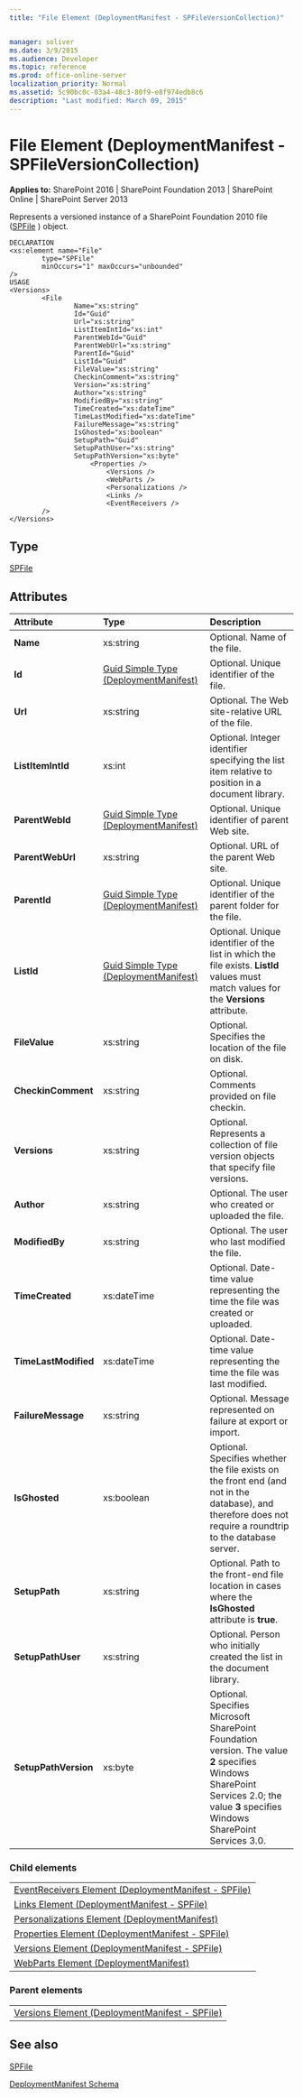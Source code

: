 ```yaml
---
title: "File Element (DeploymentManifest - SPFileVersionCollection)"


manager: soliver
ms.date: 3/9/2015
ms.audience: Developer
ms.topic: reference
ms.prod: office-online-server
localization_priority: Normal
ms.assetid: 5c90bc0c-03a4-48c3-80f9-e8f974edb8c6
description: "Last modified: March 09, 2015"
---
```


# File Element (DeploymentManifest - SPFileVersionCollection)

 
  
 **Applies to:** SharePoint 2016 | SharePoint Foundation 2013 | SharePoint Online | SharePoint Server 2013 
  
Represents a versioned instance of a SharePoint Foundation 2010 file ([SPFile](https://msdn.microsoft.com/library/Microsoft.SharePoint.SPFile.aspx) ) object. 
  
```
DECLARATION
<xs:element name="File" 
        type="SPFile" 
        minOccurs="1" maxOccurs="unbounded" 
/>
USAGE
<Versions>
        <File
                Name="xs:string"
                Id="Guid"
                Url="xs:string"
                ListItemIntId="xs:int"
                ParentWebId="Guid"
                ParentWebUrl="xs:string"
                ParentId="Guid"
                ListId="Guid"
                FileValue="xs:string"
                CheckinComment="xs:string"
                Version="xs:string"
                Author="xs:string"
                ModifiedBy="xs:string"
                TimeCreated="xs:dateTime"
                TimeLastModified="xs:dateTime"
                FailureMessage="xs:string"
                IsGhosted="xs:boolean"
                SetupPath="Guid"
                SetupPathUser="xs:string"
                SetupPathVersion="xs:byte"
                    <Properties />
                        <Versions />
                        <WebParts />
                        <Personalizations />
                        <Links />
                        <EventReceivers />
        />
</Versions>
```

## Type

[SPFile](https://msdn.microsoft.com/library/Microsoft.SharePoint.SPFile.aspx)
  
## Attributes

|**Attribute**|**Type**|**Description**|
|:-----|:-----|:-----|
|**Name** <br/> |xs:string  <br/> |Optional. Name of the file.  <br/> |
|**Id** <br/> |[Guid Simple Type (DeploymentManifest)](guid-simple-type-deploymentmanifest.md) <br/> |Optional. Unique identifier of the file.  <br/> |
|**Url** <br/> |xs:string  <br/> |Optional. The Web site-relative URL of the file.  <br/> |
|**ListItemIntId** <br/> |xs:int  <br/> |Optional. Integer identifier specifying the list item relative to position in a document library.  <br/> |
|**ParentWebId** <br/> |[Guid Simple Type (DeploymentManifest)](guid-simple-type-deploymentmanifest.md) <br/> |Optional. Unique identifier of parent Web site.  <br/> |
|**ParentWebUrl** <br/> |xs:string  <br/> |Optional. URL of the parent Web site.  <br/> |
|**ParentId** <br/> |[Guid Simple Type (DeploymentManifest)](guid-simple-type-deploymentmanifest.md) <br/> |Optional. Unique identifier of the parent folder for the file.  <br/> |
|**ListId** <br/> |[Guid Simple Type (DeploymentManifest)](guid-simple-type-deploymentmanifest.md) <br/> |Optional. Unique identifier of the list in which the file exists. **ListId** values must match values for the **Versions** attribute.  <br/> |
|**FileValue** <br/> |xs:string  <br/> |Optional. Specifies the location of the file on disk.  <br/> |
|**CheckinComment** <br/> |xs:string  <br/> |Optional. Comments provided on file checkin.  <br/> |
|**Versions** <br/> |xs:string  <br/> |Optional. Represents a collection of file version objects that specify file versions.  <br/> |
|**Author** <br/> |xs:string  <br/> |Optional. The user who created or uploaded the file.  <br/> |
|**ModifiedBy** <br/> |xs:string  <br/> |Optional. The user who last modified the file.  <br/> |
|**TimeCreated** <br/> |xs:dateTime  <br/> |Optional. Date-time value representing the time the file was created or uploaded.  <br/> |
|**TimeLastModified** <br/> |xs:dateTime  <br/> |Optional. Date-time value representing the time the file was last modified.  <br/> |
|**FailureMessage** <br/> |xs:string  <br/> |Optional. Message represented on failure at export or import.  <br/> |
|**IsGhosted** <br/> |xs:boolean  <br/> |Optional. Specifies whether the file exists on the front end (and not in the database), and therefore does not require a roundtrip to the database server.  <br/> |
|**SetupPath** <br/> |xs:string  <br/> |Optional. Path to the front-end file location in cases where the **IsGhosted** attribute is **true**.  <br/> |
|**SetupPathUser** <br/> |xs:string  <br/> |Optional. Person who initially created the list in the document library.  <br/> |
|**SetupPathVersion** <br/> |xs:byte  <br/> |Optional. Specifies Microsoft SharePoint Foundation version. The value **2** specifies Windows SharePoint Services 2.0; the value **3** specifies Windows SharePoint Services 3.0.  <br/> |
   
### Child elements

||
|:-----|
|[EventReceivers Element (DeploymentManifest - SPFile)](eventreceivers-element-deploymentmanifestspfile.md) <br/> |
|[Links Element (DeploymentManifest - SPFile)](links-element-deploymentmanifestspfile.md) <br/> |
|[Personalizations Element (DeploymentManifest)](personalizations-element-deploymentmanifest.md) <br/> |
|[Properties Element (DeploymentManifest - SPFile)](properties-element-deploymentmanifestspfile.md) <br/> |
|[Versions Element (DeploymentManifest - SPFile)](versions-element-deploymentmanifestspfile.md) <br/> |
|[WebParts Element (DeploymentManifest)](webparts-element-deploymentmanifest.md) <br/> |
   
### Parent elements

||
|:-----|
|[Versions Element (DeploymentManifest - SPFile)](versions-element-deploymentmanifestspfile.md)
   
## See also



[SPFile](https://msdn.microsoft.com/library/Microsoft.SharePoint.SPFile.aspx)


[DeploymentManifest Schema](deploymentmanifest-schema.md)

